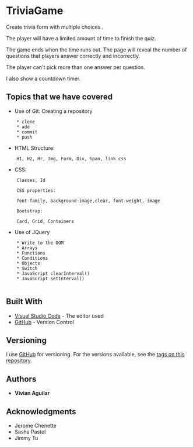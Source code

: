 # TriviaGame
Create trivia form with multiple choices .

The player will have a limited amount of time to finish the quiz. 

The game ends when the time runs out. The page will reveal the number of questions that players answer correctly and incorrectly.


The player can't pick more than one answer per question.

I also show a countdown timer.

## Topics that we have covered
* Use of Git: Creating a repository
```
    * clone 
    * add 
    * commit 
    * push
```
* HTML Structure: 
```
    H1, H2, Hr, Img, Form, Div, Span, link css
```
* CSS: 
```
    Classes, Id 
```
```
    CSS properties: 

    font-family, background-image,clear, font-weight, image

```
```
    Bootstrap: 

    Card, Grid, Containers

```


* Use of JQuery
```
    * Write to the DOM
    * Arrays
    * Functions
    * Conditions
    * Objects
    * Switch 
    * JavaScript clearInterval()
    * JavaScript setInterval()
    
```

## Built With

* [Visual Studio Code](https://code.visualstudio.com/) - The editor used
* [GitHub](https://github.com/) - Version Control

## Versioning

I use [GitHub](https://github.com/) for versioning. For the versions available, see the [tags on this repository](https://github.com/vaguilar25/unit-4-game). 

## Authors

* **Vivian Aguilar** 

## Acknowledgments

* Jerome Chenette
* Sasha Pastel
* Jimmy Tu
